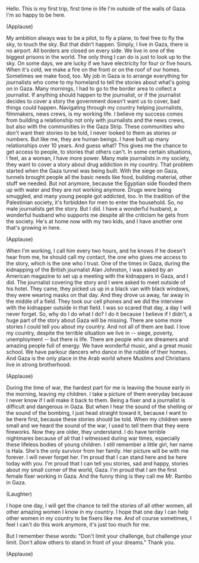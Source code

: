 
Hello.
This is my first trip,
first time in life I&#39;m outside
of the walls of Gaza.
I&#39;m so happy to be here.

(Applause)

My ambition always was
to be a pilot, to fly a plane,
to feel free to fly the sky,
to touch the sky.
But that didn&#39;t happen.
Simply, I live in Gaza,
there is no airport.
All borders are closed on every side.
We live in one of the biggest
prisons in the world.
The only thing I can do
is just to look up to the sky.
On some days, we are lucky
if we have electricity
for four or five hours.
When it&#39;s cold, we make a fire
on the front or on the roof of our homes.
Sometimes we make food, too.
My job in Gaza is to arrange everything
for journalists who come to my homeland
to tell the stories
about what&#39;s going on in Gaza.
Many mornings,
I had to go to the border area
to collect a journalist.
If anything should happen
to the journalist,
or if the journalist decides
to cover a story
the government doesn&#39;t want us to cover,
bad things could happen.
Navigating through my country
helping journalists,
filmmakers, news crews,
is my working life.
I believe my success comes
from building a relationship
not only with journalists
and the news crews,
but also with the communities
in the Gaza Strip.
These communities who don&#39;t want
their stories to be told,
I never looked to them
as stories or numbers.
But like me, they are human beings.
I have built up
many relationships over 10 years.
And guess what?
This gives me the chance
to get access to people,
to stories that others can&#39;t.
In some certain situations,
I feel, as a woman, I have more power.
Many male journalists in my society,
they want to cover a story
about drug addiction in my country.
That problem started
when the Gaza tunnel was being built.
With the siege on Gaza,
tunnels brought people all the basic needs
like food, building material,
other stuff we needed.
But not anymore, because the Egyptian side
flooded them up with water
and they are not working anymore.
Drugs were being smuggled,
and many young people got addicted, too.
In the tradition
of the Palestinian society,
it&#39;s forbidden for men
to enter the household.
So, no male journalists get the story.
But I did.
I have a wonderful husband,
a wonderful husband who supports me
despite all the criticism
he gets from the society.
He&#39;s at home now with my two kids,
and I have another one
that&#39;s growing in here.

(Applause)

When I&#39;m working,
I call him every two hours,
and he knows if he doesn&#39;t hear from me,
he should call my contact,
the one who gives me access to the story,
which is the one who I trust.
One of the times in Gaza,
during the kidnapping
of the British journalist Alan Johnston,
I was asked by an American magazine
to set up a meeting
with the kidnappers in Gaza, and I did.
The journalist covering the story and I
were asked to meet outside of his hotel.
They came, they picked us up
in a black van with black windows,
they were wearing masks on that day.
And they drove us away,
far away in the middle of a field.
They took our cell phones
and we did the interview
with the kidnapper outside in that field.
I was so scared that day,
a day I will never forget.
So, why do I do what I do?
I do it because I believe if I didn&#39;t,
a huge part of the story
about Gaza will be missing.
There are some more stories
I could tell you about my country.
And not all of them are bad.
I love my country, despite
the terrible situation we live in --
siege, poverty, unemployment --
but there is life.
There are people who are dreamers
and amazing people full of energy.
We have wonderful music,
and a great music school.
We have parkour dancers
who dance in the rubble of their homes.
And Gaza is the only place
in the Arab world
where Muslims and Christians
live in strong brotherhood.

(Applause)

During the time of war,
the hardest part for me
is leaving the house early in the morning,
leaving my children.
I take a picture of them everyday
because I never know
if I will make it back to them.
Being a fixer and a journalist
is difficult and dangerous in Gaza.
But when I hear the sound of the shelling
or the sound of the bombing,
I just head straight toward it,
because I want to be there first,
because these stories should be told.
When my children were small
and we heard the sound of the war,
I used to tell them
that they were fireworks.
Now they are older, they understand.
I do have terrible nightmares
because of all that I witnessed
during war times,
especially these lifeless bodies
of young children.
I still remember a little girl,
her name is Hala.
She&#39;s the only survivor from her family.
Her picture will be with me forever.
I will never forget her.
I&#39;m proud that I can stand here
and be here today with you.
I&#39;m proud that I can tell you
stories, sad and happy,
stories about my small corner
of the world, Gaza.
I&#39;m proud that I am
the first female fixer working in Gaza.
And the funny thing is
they call me Mr. Rambo in Gaza.

(Laughter)

I hope one day, I will get the chance
to tell the stories of all other women,
all other amazing women
I know in my country.
I hope that one day
I can help other women in my country
to be fixers like me.
And of course sometimes,
I feel I can&#39;t do this work anymore,
it&#39;s just too much for me.

But I remember these words:
&quot;Don&#39;t limit your challenge,
but challenge your limit.
Don&#39;t allow others to stand
in front of your dreams.&quot;
Thank you.

(Applause)


